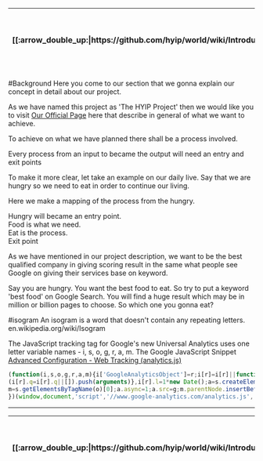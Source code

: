 <table>
  <thead>
    <tr>
      <th>[[:arrow_double_up:|https://github.com/hyip/world/wiki/Introduction]]</th>
      <th>[[:arrow_up_small:|https://github.com/hyipworld/hyipworld.github.io/wiki/Introduction]]</th>
      <th>[[:rewind:|Introduction]] [[Intro|Introduction]]</th>
      <th>[[:arrow_backward:|Reserved5]] [[Prev|Reserved5]]</th>
      <th>[[:repeat:|Mapping]] [[Reload|Mapping]]</th>
      <th>[[Next|[Mapping]-Concept]] [[:arrow_forward:|[Mapping]-Concept]]</th>
      <th>[[Last|[Mapping]-Overall]] [[:fast_forward:|[Mapping]-Overall]]</th>
      <th>[[:arrow_down_small:|https://github.com/hyip/rating]]</th>
      <th>[[:arrow_double_down:|https://github.com/hyip/rating/wiki/Introduction]]</th>
    </tr>
  </thead>
</table>

#Background
Here you come to our section that we gonna explain our concept in detail about our project.

As we have named this project as 'The HYIP Project' then we would like you to visit [Our Official Page](https://tophyipmonitor.wordpress.com/hyip-world/) here that describe in general of what we want to achieve.

To achieve on what we have planned there shall be a process involved.

Every process from an input to became the output will need an entry and exit points

To make it more clear, let take an example on our daily live. Say that we are hungry so we need to eat in order to continue our living.

Here we make a mapping of the process from the hungry.

Hungry will became an entry point.  
Food is what we need.  
Eat is the process.  
Exit point  

As we have mentioned in our project description, we want to be the best qualified company in giving scoring result in the same what people see Google on giving their services base on keyword.

Say you are hungry. You want the best food to eat. So try to put a keyword 'best food' on Google Search. You will find a huge result which may be in million or billion pages to choose. So which one you gonna eat?

#isogram
An isogram is a word that doesn't contain any repeating letters.    
en.wikipedia.org/wiki/Isogram

The JavaScript tracking tag for Google's new Universal Analytics uses one letter variable names - i, s, o, g, r, a, m.
The Google JavaScript Snippet [Advanced Configuration - Web Tracking (analytics.js)](https://developers.google.com/analytics/devguides/collection/analyticsjs/advanced)

```js
(function(i,s,o,g,r,a,m){i['GoogleAnalyticsObject']=r;i[r]=i[r]||function(){
(i[r].q=i[r].q||[]).push(arguments)},i[r].l=1*new Date();a=s.createElement(o),
m=s.getElementsByTagName(o)[0];a.async=1;a.src=g;m.parentNode.insertBefore(a,m)
})(window,document,'script','//www.google-analytics.com/analytics.js','ga');
```
***
<table>
  <thead>
    <tr>
      <th>[[:arrow_double_up:|https://github.com/hyip/world/wiki/Introduction]]</th>
      <th>[[:arrow_up_small:|https://github.com/hyipworld/hyipworld.github.io/wiki/Introduction]]</th>
      <th>[[:rewind:|Introduction]] [[Intro|Introduction]]</th>
      <th>[[:arrow_backward:|Reserved5]] [[Prev|Reserved5]]</th>
      <th>[[:repeat:|Mapping]] [[Reload|Mapping]]</th>
      <th>[[Next|[Mapping]-Concept]] [[:arrow_forward:|[Mapping]-Concept]]</th>
      <th>[[Last|[Mapping]-Overall]] [[:fast_forward:|[Mapping]-Overall]]</th>
      <th>[[:arrow_down_small:|https://github.com/hyip/rating]]</th>
      <th>[[:arrow_double_down:|https://github.com/hyip/rating/wiki/Introduction]]</th>
    </tr>
  </thead>
</table>
